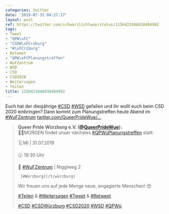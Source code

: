 ```yaml
---
categories: twitter
date: '2019-07-31 04:27:17'
layout: post
ref: https://twitter.com/schwarzlichtwue/status/1156421046838484992
tags:
- Tweet
- "QPW\xFC"
- "CSDW\xFCrzburg"
- "W\xFCrzburg"
- Retweet
- "QPW\xFCPlanungstreffen"
- WuFZentrum
- WSD
- CSD
- CSD2020
- Weitersagen
- Teilen
title: 1156421046838484992
---
```

Euch hat der diesjährige [#CSD](/t/csd) [#WSD](/t/wsd) gefallen und ihr wollt euch beim CSD 2020 einbringen? Dann kommt zum Planungstreffen heute Abend im [#WuFZentrum](/t/wufzentrum)  [twitter.com/QueerPrideWue/…](https://twitter.com/QueerPrideWue/status/1156195462472523777) 
> <b>Queer Pride Würzburg e.V. ([@QueerPrideWue](https://twitter.com/QueerPrideWue)):</b>  
>☝🏼MORGEN findet unser nächstes [#QPWüPlanungstreffen](/t/qpwüplanungstreffen) statt:  
>  
>  
>  
>🗓 MI | 31.07.2019  
>  
>🕢 19:30 Uhr   
>  
>📍 [#WuFZentrum](/t/wufzentrum) | Nigglweg 2  
>  
>      [#Würzburg](/t/würzburg)   
>  
>Wir freuen uns auf jede Menge neue, engagierte Menschen! 😍  
>  
>  
>  
>[#Teilen](/t/teilen) &amp; [#Weitersagen](/t/weitersagen) [#Tweet](/t/tweet) &amp; [#Retweet](/t/retweet)   
>  
>  
>  
>[#CSD](/t/csd) [#CSDWürzburg](/t/csdwürzburg) [#CSD2020](/t/csd2020) [#WSD](/t/wsd) [#QPWü](/t/qpwü)   

